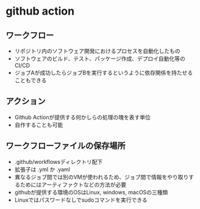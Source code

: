 # github action

## ワークフロー
* リポジトリ内のソフトウェア開発におけるプロセスを自動化したもの
* ソフトウェアのビルド、テスト、パッケージ作成、デプロイ自動化等のCI/CD
* ジョブAが成功したらジョブBを実行するというように依存関係を持たせることもできる


## アクション
* Github Actionが提供する何かしらの処理の塊を表す単位
* 自作することも可能

## ワークフローファイルの保存場所
* .github/workflowsディレクトリ配下
* 拡張子は .yml か .yaml
* 異なるジョブ間では別のVMが使われるため、ジョブ間で情報をやり取りするためにはアーティファクトなどの方法が必要
* githubが提供する環境のOSはLinux, windows, macOSの三種類
* Linuxではパスワードなしでsudoコマンドを実行できる
